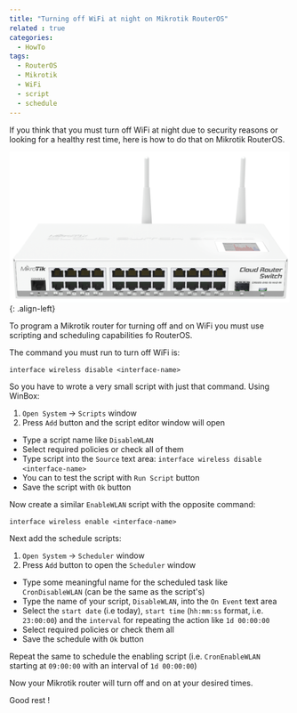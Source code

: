 ```yaml
---
title: "Turning off WiFi at night on Mikrotik RouterOS"
related : true
categories:
  - HowTo
tags: 
  - RouterOS
  - Mikrotik
  - WiFi
  - script
  - schedule
---
```


If you think that you must turn off WiFi at night due to security reasons or
looking for a healthy rest time, here is how to do that on Mikrotik RouterOS.

![CRS125 MikroTik's popular router](/assets/images/2017/05/CRS125.png){: .align-left} 

To program a Mikrotik router for turning off and on WiFi you must use scripting and scheduling capabilities fo RouterOS.

The command you must run to turn off WiFi is:

    interface wireless disable <interface-name>

So you have to wrote a very small script with just that command. Using WinBox:

1. `Open System` -> `Scripts` window
2. Press `Add` button and the script editor window will open
  - Type a script name like `DisableWLAN`
  - Select required policies or check all of them
  - Type script into the `Source` text area: `interface wireless disable <interface-name>`
  - You can to test the script with `Run Script` button
  - Save the script with `Ok` button

Now create a similar `EnableWLAN` script with the opposite command:

    interface wireless enable <interface-name>
    
Next add the schedule scripts:

1. `Open System` -> `Scheduler` window
2. Press `Add` button to open the `Scheduler` window
  - Type some meaningful name for the scheduled task like `CronDisableWLAN` (can be the same as the script's)
  - Type the name of your script, `DisableWLAN`, into the `On Event` text area 
  - Select the `start date` (i.e today), `start time` (`hh:mm:ss` format, i.e. `23:00:00`) and the `interval` for repeating the action like `1d 00:00:00`
  - Select required policies or check them all
  - Save the schedule with `Ok` button

Repeat the same to schedule the enabling script (i.e. `CronEnableWLAN` starting at `09:00:00` with an interval of `1d 00:00:00`)

Now your Mikrotik router will turn off and on at your desired times. 

Good rest !
